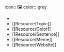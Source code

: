 icon:: 🖼️
color:: grey

-
- [[Resource/Topic]]
- [[Resource/Color]]
- [[Resource/Sentence]]
- [[Resource/Meme]]
- [[Resource/Website]]